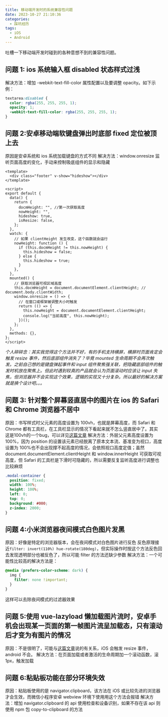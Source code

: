 ```yaml
---
title: 移动端开发时的系统兼容性问题
date: 2023-10-27 21:10:36
categories:
  - 踩坑经历
tags:
  - iOS
  - Android
---
```


吐槽一下移动端开发时碰到的各种意想不到的兼容性问题。

<!-- more -->

## 问题 1: ios 系统输入框 disabled 状态样式过浅

解决方法：增加 -webkit-text-fill-color 属性配置以及要调整 opacity。如下示例：

```css
textarea:disabled {
  color: rgba(255, 255, 255, 1);
  opacity: 1;
  -webkit-text-fill-color: rgba(255, 255, 255, 1);
}
```

## 问题 2:安卓移动端软键盘弹出时底部 fixed 定位被顶上去

原因是安卓系统和 ios 系统加载键盘的方式不同
解决方法：window.onresize 监听页面高度的变化，手动来控制吸底组件的显示和隐藏

```vue
<template>
  <div class="footer" v-show="hideshow"></div>
</template>

<script>
export default {
  data() {
    return {
      docmHeight: "", //第一次获取高度
      nowHeight: "",
      hideshow: true,
      isResize: false,
    };
  },
  watch: {
    // 如果 clientHeight 发生改变，这个函数就会运行
    nowHeight: function () {
      if (this.docmHeight != this.nowHeight) {
        this.hideshow = false;
      } else {
        this.hideshow = true;
      }
    },
  },
  mounted() {
    // 获取浏览器可视区域高度
    this.docmHeight = document.documentElement.clientHeight; // document.body.clientWidth;
    window.onresize = () => {
      // 在窗口或框架被调整大小时触发
      return (() => {
        this.nowHeight = document.documentElement.clientHeight;
        console.log("当前高度", this.nowHeight);
      })();
    };
  },
  methods: {},
};
</script>
```

_个人碎碎念：其实我觉得这个方法并不好，有的手机支持横屏，横屏时页面肯定会触发 resize 事件，然后底部组件消失了？毕竟 mounted 生命周期不会再次触发。之前自己想的是键盘弹起事件和 input 组件聚焦强关联，把隐藏底部组件的触发时机放在聚焦上。但此时遇到较真的产品就会认为页面滚动时应该让 input 失焦，但浏览器并不会实现这个效果，逻辑的实现又十分复杂。所以最好的解决方案就是换个设计吧。。。_

## 问题 3: 针对整个屏幕竖直居中的图片在 ios 的 Safari 和 Chrome 浏览器不居中

原因：书写样式时父元素的高度设置为 100vh，也就是屏幕高度，而 Safari 和 Chrome 都有工具栏，在工具栏显示的情况下看起来就不怎么竖直居中了。其实这是100vh的一个bug，可以详见[这篇文章](https://juejin.cn/post/7313979304513552435)
解决方法：外层父元素高度设置为 100%，因为 position 的设置该元素已经脱离了原本文本流、基准变为视口，高度设置为 100%也不会出现撑不起高度的情况，会依照视口高度定值；虽然 document.documentElement.clientHeight 和 window.innerHeight 可获取可视高度，但 Safari 的工具栏是下滑时可隐藏的，所以需要反复监听高度进行调整也比较麻烦

```css
.modal-container {
  position: fixed;
  width: 100%;
  height: 100%;
  left: 0;
  top: 0;
  background: #000;
  z-index: 2000;
}
```

## 问题 4:小米浏览器夜间模式白色图片发黑

原因：好像是特定的浏览器版本，会在夜间模式对白色图片进行反色
反色原理接近`filter: invert(110%) hue-rotate(180deg)`，但实际操作时按这个方法反色回去发现透明部分也被反色了，所以可能 filter 的方法还缺少参数
解决方法：一个可能性比较高的解决方法是：

```css
@media (prefers-color-scheme: dark) {
  img {
    filter: none !important;
  }
}
```

这样可以去除夜间模式的过滤器效果

## 问题 5:使用 vue-lazyload 懒加载图片流时，安卓手机会出现某一页面的第一帧图片流呈加载态，只有滚动后才变为有图片的情况

原因：不是很明了，可能与[这篇文章](https://juejin.cn/post/7015142066145460231)说的有关系，iOS 会触发 resize 事件，android 不会。
解决方法：在页面加载或者激活的生命周期加一个滚动函数，滚 1px，触发加载

## 问题 6:粘贴板功能在部分环境失效

原因：粘贴板使用的是 navigator.clipboard，该方法在 iOS 或比较先进的浏览器才会生效，而微信小程序安卓 webview 环境下使用用这个方法会报错
解决方法：增加 navigator.clipboard 的 api 使用检查和设备识别，如果不存在该 api 则使用 npm 包 copy-to-clipboard 的方法
